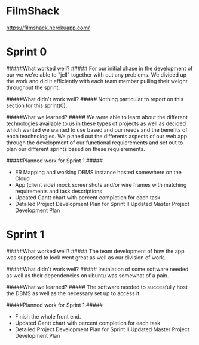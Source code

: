 # FilmShack

https://filmshack.herokuapp.com/


# Sprint 0

#####What worked well? #####
For our initial phase in the development of our we we're able to "jell" together with out any problems.
We divided up the work and did it efficiently with each team member pulling their weight throughout the
sprint.

#####What didn't work well? #####
 Nothing particular to report on this section for this sprint(0).
 
#####What we learned? #####
We were able to learn about the different technologies available to us in these types of projects as well
as decided which wanted we wanted to use based and our needs and the benefits of each teachnologies. We 
planed out the differents aspects of our web app through the development of our functional requierements
and set out to plan our different sprints based on these requierements.

#####Planned work for Sprint 1.#####
* ER Mapping and working DBMS instance hosted somewhere on the Cloud
* App (client side) mock screenshots and/or wire frames with matching
requirements and task descriptions
* Updated Gantt chart with percent completion for each task
* Detailed Project Development Plan for Sprint II
Updated Master Project Development Plan

# Sprint 1

#####What worked well? #####
The team development of how the app was supposed to look went great as well as our division of work.

#####What didn't work well? #####
 Instalation of some software needed as well as their dependencies on ubuntu was somewhat of a pain.
 
#####What we learned? #####
The software needed to succesfully host the DBMS as well as the necessary set up to access it.

#####Planned work for Sprint 1.#####
* Finish the whole front end.
* Updated Gantt chart with percent completion for each task
* Detailed Project Development Plan for Sprint II
Updated Master Project Development Plan
